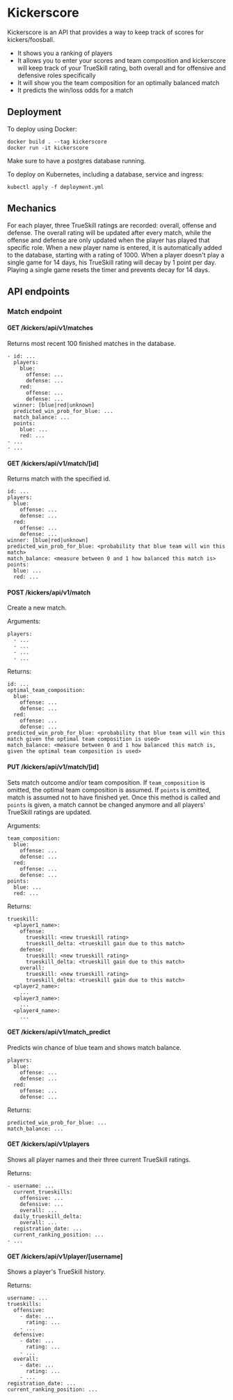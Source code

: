 # Kickerscore

Kickerscore is an API that provides a way to keep track of scores for kickers/foosball.

* It shows you a ranking of players
* It allows you to enter your scores and team composition and kickerscore will keep track of your TrueSkill rating, both overall and for offensive and defensive roles specifically
* It will show you the team composition for an optimally balanced match
* It predicts the win/loss odds for a match

## Deployment

To deploy using Docker:

```
docker build . --tag kickerscore
docker run -it kickerscore
```

Make sure to have a postgres database running.

To deploy on Kubernetes, including a database, service and ingress:
```
kubectl apply -f deployment.yml
```

## Mechanics
For each player, three TrueSkill ratings are recorded: overall, offense and defense.
The overall rating will be updated after every match, while the offense and defense are only updated when the player has played that specific role.
When a new player name is entered, it is automatically added to the database, starting with a rating of 1000.
When a player doesn't play a single game for 14 days, his TrueSkill rating will decay by 1 point per day.
Playing a single game resets the timer and prevents decay for 14 days.

## API endpoints

### Match endpoint

#### GET /kickers/api/v1/matches
Returns most recent 100 finished matches in the database.

```
- id: ...
  players:
    blue:
      offense: ...
      defense: ...
    red:
      offense: ...
      defense: ...
  winner: [blue|red|unknown]
  predicted_win_prob_for_blue: ...
  match_balance: ...
  points:
    blue: ...
    red: ...
- ...
- ...
```

#### GET /kickers/api/v1/match/[id]
Returns match with the specified id.

```
id: ...
players:
  blue:
    offense: ...
    defense: ...
  red:
    offense: ...
    defense: ...
winner: [blue|red|unknown]
predicted_win_prob_for_blue: <probability that blue team will win this match>
match_balance: <measure between 0 and 1 how balanced this match is>
points:
  blue: ...
  red: ...
```

#### POST /kickers/api/v1/match
Create a new match.

Arguments:
```
players:
  - ...
  - ...
  - ...
  - ...
```

Returns:

```
id: ...
optimal_team_composition:
  blue:
    offense: ...
    defense: ...
  red:
    offense: ...
    defense: ...
predicted_win_prob_for_blue: <probability that blue team will win this match given the optimal team composition is used>
match_balance: <measure between 0 and 1 how balanced this match is, given the optimal team composition is used>
```

#### PUT /kickers/api/v1/match/[id]
Sets match outcome and/or team composition.
If `team_composition` is omitted, the optimal team composition is assumed.
If `points` is omitted, match is assumed not to have finished yet.
Once this method is called and `points` is given, a match cannot be changed anymore and all players' TrueSkill ratings are updated.

Arguments:

```
team_composition:
  blue:
    offense: ...
    defense: ...
  red:
    offense: ...
    defense: ...
points:
  blue: ...
  red: ...
```

Returns:

```
trueskill:
  <player1_name>:
    offense:
      trueskill: <new trueskill rating>
      trueskill_delta: <trueskill gain due to this match>
    defense:
      trueskill: <new trueskill rating>
      trueskill_delta: <trueskill gain due to this match>
    overall:
      trueskill: <new trueskill rating>
      trueskill_delta: <trueskill gain due to this match>
  <player2_name>:
    ...
  <player3_name>:
    ...
  <player4_name>:
    ...
```

#### GET /kickers/api/v1/match_predict
Predicts win chance of blue team and shows match balance.

```
players:
  blue:
    offense: ...
    defense: ...
  red:
    offense: ...
    defense: ...
```

Returns:

```
predicted_win_prob_for_blue: ...
match_balance: ...
```

#### GET /kickers/api/v1/players
Shows all player names and their three current TrueSkill ratings.

Returns:
```
- username: ...
  current_trueskills:
    offensive: ...
    defensive: ...
    overall: ...
  daily_trueskill_delta:
    overall: ...
  registration_date: ...
  current_ranking_position: ...
- ...
```

#### GET /kickers/api/v1/player/[username]
Shows a player's TrueSkill history.

Returns:
```
username: ...
trueskills:
  offensive:
    - date: ...
      rating: ...
    - ...
  defensive:
    - date: ...
      rating: ...
    - ...
  overall:
    - date: ...
      rating: ...
    - ...
registration_date: ...
current_ranking_position: ...
```